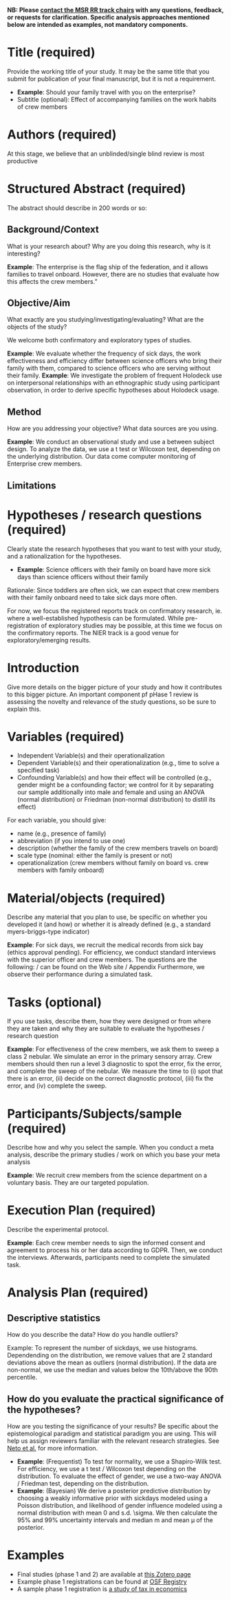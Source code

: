 **NB: Please [contact the MSR RR track chairs](mailto:nernst@uvic.ca) with any questions, feedback, or requests for clarification. Specific analysis approaches mentioned below are intended as examples, not mandatory components.**

# Title (required)
Provide the working title of your study. It may be the same title that you submit for publication of your final manuscript, but it is not a requirement.

* **Example**: Should your family travel with you on the enterprise?
* Subtitle (optional): Effect of accompanying families on the work habits of crew members

# Authors (required)
At this stage, we believe that an unblinded/single blind review is most productive

# Structured Abstract (required)
The abstract should describe in 200 words or so:

## Background/Context
What is your research about? Why are you doing this research, why is it interesting?

**Example**: The enterprise is the flag ship of the federation, and it allows families to travel onboard. However, there are no studies that evaluate how this affects the crew members.”

## Objective/Aim
What exactly are you studying/investigating/evaluating? What are the objects of the study?

We welcome both confirmatory and exploratory types of studies.

**Example**: We evaluate whether the frequency of sick days, the work effectiveness and efficiency differ between science officers who bring their family with them, compared to science officers who are serving without their family.
**Example**: We investigate the problem of frequent Holodeck use on interpersonal relationships with an ethnographic study using participant observation, in order to derive specific hypotheses about Holodeck usage.

## Method
How are you addressing your objective? What data sources are you using.

**Example**: We conduct an observational study and use a between subject design. To analyze the data, we use a t test or Wilcoxon test, depending on the underlying distribution. Our data come computer monitoring of Enterprise crew members.

## Limitations

# Hypotheses / research questions (required)
Clearly state the research hypotheses that you want to test with your study, and a rationalization for the hypotheses. 

* **Example**: Science officers with their family on board have more sick days than science officers without their family

Rationale: Since toddlers are often sick, we can expect that crew members with their family onboard need to take sick days more often. 

For now, we focus the registered reports track on confirmatory research, ie. where a well-established hypothesis can be formulated. While pre-registration of exploratory studies may be possible, at this time we focus on the confirmatory reports. The NIER track is a good venue for exploratory/emerging results.

# Introduction
Give more details on the bigger picture of your study and how it contributes to this bigger picture. An important component pf pHase 1 review is assessing the novelty and relevance of the study questions, so be sure to explain this. 

# Variables (required)
* Independent Variable(s) and their operationalization
* Dependent Variable(s) and their operationalization (e.g., time to solve a specified task)
* Confounding Variable(s) and how their effect will be controlled (e.g., gender might be a confounding factor; we control for it by separating our sample additionally into male and female and using an ANOVA (normal distribution) or Friedman (non-normal distribution) to distill its effect)

For each variable, you should give:
- name (e.g., presence of family)
- abbreviation (if you intend to use one)
- description (whether the family of the crew members travels on board)
- scale type (nominal: either the family is present or not)
- operationalization (crew members without family on board vs. crew members with family onboard)

# Material/objects (required)
Describe any material that you plan to use, be specific on whether you developed it (and how) or whether it is already defined (e.g., a standard myers-briggs-type indicator)

**Example**: For sick days, we recruit the medical records from sick bay (ethics approval pending). For efficiency, we conduct standard interviews with the superior officer and crew members. The questions are the following: / can be found on the Web site / Appendix Furthermore, we observe their performance during a simulated task.

# Tasks (optional)
If you use tasks, describe them, how they were designed or from where they are taken and why they are suitable to evaluate the hypotheses / research question

**Example**: For effectiveness of the crew members, we ask them to sweep a class 2 nebular. We simulate an error in the primary sensory array. Crew members should then run a level 3 diagnostic to spot the error, fix the error, and complete the sweep of the nebular. We measure the time to (i) spot that there is an error, (ii) decide on the correct diagnostic protocol, (iii) fix the error, and (iv) complete the sweep.

# Participants/Subjects/sample (required)
Describe how and why you select the sample. When you conduct a meta analysis, describe the primary studies / work on which you base your meta analysis

**Example**: We recruit crew members from the science department on a voluntary basis. They are our targeted population. 

# Execution Plan (required)
Describe the experimental protocol.

**Example**: Each crew member needs to sign the informed consent and agreement to process his or her data according to GDPR. Then, we conduct the interviews. Afterwards, participants need to complete the simulated task. 

# Analysis Plan (required)
## Descriptive statistics
How do you describe the data? How do you handle outliers?

Example: To represent the number of sickdays, we use histograms. Dependending on the distribution, we remove values that are 2 standard deviations above the mean as outliers (normal distribution). If the data are non-normal, we use the median and values below the 10th/above the 90th percentile.

## How do you evaluate the practical significance of the hypotheses?
How are you testing the significance of your results? Be specific about the epistemological paradigm and statistical paradigm you are using. This will help us assign reviewers familiar with the relevant research strategies. See [Neto et al.](https://arxiv.org/pdf/1706.00933.pdf) for more information.

* **Example**: (Frequentist) To test for normality, we use a Shapiro-Wilk test. For efficiency, we use a t test / Wilcoxon test depending on the distribution. To evaluate the effect of gender, we use a two-way ANOVA / Friedman test, depending on the distribution.
* **Example**: (Bayesian) We derive a posterior predictive distribution by choosing a weakly informative prior with sickdays modeled using a Poisson distribution, and likelihood of gender influence modeled using a normal distribution with mean 0 and s.d. \sigma. We then calculate the 95% and 99% uncertainty intervals and median m and mean μ of the posterior.

# Examples
* Final studies (phase 1 and 2) are available at [this Zotero page](https://www.zotero.org/groups/479248/osf/items/collectionKey/KEJP68G9?) 
* Example phase 1 registrations can be found at [OSF Registry](https://osf.io/registries/discover?provider=OSF&type=OSF%20Preregistration)
* A sample phase 1 registration is [a study of tax in economics](https://osf.io/5g7hv/)
